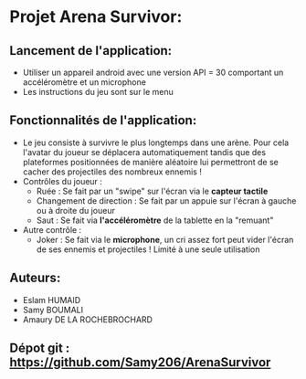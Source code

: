 # Projet Arena Survivor:

## Lancement de l'application:
- Utiliser un appareil android avec une version API = 30 comportant un accéléromètre et un microphone
- Les instructions du jeu sont sur le menu

## Fonctionnalités de l'application:
- Le jeu consiste à survivre le plus longtemps dans une arène. Pour cela l'avatar du joueur se déplacera automatiquement
  tandis que des plateformes positionnées de manière aléatoire lui permettront de se cacher des projectiles des nombreux ennemis !
- Contrôles du joueur :
    - Ruée : Se fait par un "swipe" sur l'écran via le **capteur tactile**
    - Changement de direction : Se fait par un appuie sur l'écran à gauche ou à droite du joueur
    - Saut : Se fait via **l'accéléromètre** de la tablette en la "remuant"
- Autre contrôle :
    - Joker : Se fait via le **microphone**, un cri assez fort peut vider l'écran de ses ennemis et projectiles ! Limité à une seule utilisation

## Auteurs:
- Eslam HUMAID
- Samy BOUMALI
- Amaury DE LA ROCHEBROCHARD 

## Dépot git : https://github.com/Samy206/ArenaSurvivor

